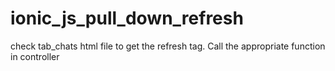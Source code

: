 # ionic_js_pull_down_refresh
check tab_chats html file to get the refresh tag.
Call the appropriate function in controller
